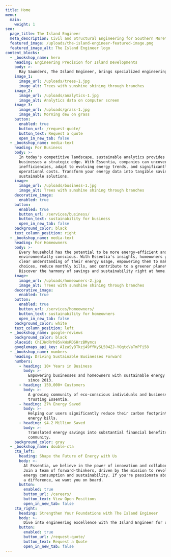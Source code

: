 ```yaml
---
title: Home
menu:
  main:
    weight: 1
seo:
  page_title: The Island Engineer
  meta_description: Civil and Structural Engineering for Southern Moreton Bay Islands (Russell, Macleay, Lamb & Karragarra Islands)
  featured_image: /uploads/the-island-engineer-featured-image.png
  featured_image_alt: The Island Engineer logo
content_blocks:
  - _bookshop_name: hero
    heading: Engineering Precision for Island Developments
    body: >-
      Ray Saunders, The Island Engineer, brings specialized engineering expertise to the Southern Moreton Bay Islands. With a focus on soil testing and structural integrity, we ensure the foundations of your project are set for long-lasting stability and compliance, delivering peace of mind in every layer of your island venture.
    image_1:
      image_url: /uploads/trees-1.jpg
      image_alt: Trees with sunshine shining through branches
    image_2:
      image_url: /uploads/analytics-1.jpg
      image_alt: Analytics data on computer screen
    image_3:
      image_url: /uploads/grass-1.jpg
      image_alt: Morning dew on grass
    button:
      enabled: true
      button_url: /request-quote/
      button_text: Request a quote
      open_in_new_tab: false
  - _bookshop_name: media-text
    heading: For Business
    body: >-
      In today's competitive landscape, sustainable analytics provides
      businesses a strategic edge. With Essentia, companies can uncover hidden
      inefficiencies, adapt to evolving energy trends, and significantly reduce
      operational costs. Transform your energy data into tangible savings and
      sustainable solutions.
    image:
      image_url: /uploads/business-1.jpg
      image_alt: Trees with sunshine shining through branches
    decorative_image: 
      enabled: true
    button:
      enabled: true
      button_url: /services/business/
      button_text: sustainability for business
      open_in_new_tab: false
    background_color: black
    text_column_position: right
  - _bookshop_name: media-text
    heading: For Homeowners
    body: >-
      Every household has the potential to be more energy-efficient and
      environmentally conscious. With Essentia's insights, homeowners gain a
      clear understanding of their energy usage, empowering them to make smarter
      choices, reduce monthly bills, and contribute to a greener planet.
      Discover the harmony of savings and sustainability right at home.
    image:
      image_url: /uploads/homeowners-2.jpg
      image_alt: Trees with sunshine shining through branches
    decorative_image: 
      enabled: true
    button:
      enabled: true
      button_url: /services/homeowners/
      button_text: sustainability for homeowners
      open_in_new_tab: false
    background_color: white
    text_column_position: left
  - _bookshop_name: google-reviews
    background_color: black
    placeid: ChIJWdRrh85vkWsRDSHrzBMymcs
    googlemaps_api_key: AIzaSyBTkzj49ffKySL504ZJ-YOqtcVaTmPFi58
  - _bookshop_name: numbers
    heading: Driving Sustainable Businesses Forward
    numbers:
      - heading: 10+ Years in Business
        body: >-
          Empowering businesses and homeowners with sustainable energy solutions
          since 2013.
      - heading: 150,000+ Customers
        body: >-
          A growing community of eco-conscious individuals and businesses
          trusting Essentia.
      - heading: 27% Energy Saved
        body: >-
          Helping our users significantly reduce their carbon footprint and
          energy bills.
      - heading: $4.2 Million Saved
        body: >-
          Translated energy savings into substantial financial benefits for our
          community.
    background_color: gray
  - _bookshop_name: double-cta
    cta_left:
      heading: Shape the Future of Energy with Us
      body: >-
        At Essentia, we believe in the power of innovation and collaboration.
        Join a team of forward-thinkers, driven by the mission to revolutionize
        energy consumption and sustainability. If you're passionate about making
        a difference, we want you on board.
      button:
        enabled: true
        button_url: /careers/
        button_text: View Open Positions
        open_in_new_tab: false
    cta_right:
      heading: Strengthen Your Foundations with The Island Engineer
      body: >-
        Dive into engineering excellence with The Island Engineer for unparalleled soil testing and engineering solutions on the Southern Moreton Bay Islands. Let Ray Saunders and his team guide your project to success with precision and professionalism.
      button:
        enabled: true
        button_url: /request-quote/
        button_text: Request a Quote
        open_in_new_tab: false
---
```

